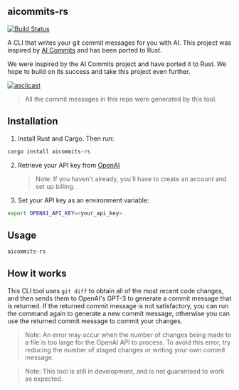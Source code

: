 aicommits-rs
------------

[![Build Status](https://travis-ci.org/andrewthauer/aicommits-rs.svg?branch=master)](https://travis-ci.org/andrewthauer/aicommits-rs)

A CLI that writes your git commit messages for you with AI. This project was inspired by [AI Commits](https://github.com/Nutlope/aicommits) and has been ported to Rust.

We were inspired by the AI Commits project and have ported it to Rust. We hope to build on its success and take this project even further.

[![asciicast](https://asciinema.org/a/OgAALBPROYiY01EtJ9Ovuj5ty.svg)](https://asciinema.org/a/OgAALBPROYiY01EtJ9Ovuj5ty)

> All the commit messages in this repo were generated by this tool.

## Installation

1. Install Rust and Cargo. Then run:

```bash
cargo install aicommits-rs
```

2. Retrieve your API key from [OpenAI](https://platform.openai.com/account/api-keys)

   > Note: If you haven't already, you'll have to create an account and set up billing.
3. Set your API key as an environment variable:

```bash
export OPENAI_API_KEY=<your_api_key>
```

## Usage

```bash
aicommits-rs
```

## How it works

This CLI tool uses `git diff` to obtain all of the most recent code changes, and then sends them to OpenAI's GPT-3 to generate a commit message that is returned. If the returned commit message is not satisfactory, you can run the command again to generate a new commit message, otherwise you can use the returned commit message to commit your changes.

> Note: An error may occur when the number of changes being made to a file is too large for the OpenAI API to process. To avoid this error, try reducing the number of staged changes or writing your own commit message. 

> Note: This tool is still in development, and is not guaranteed to work as expected.


